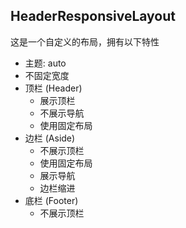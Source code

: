 HeaderResponsiveLayout
---
这是一个自定义的布局，拥有以下特性

- 主题: auto
- 不固定宽度
- 顶栏 (Header)
  - 展示顶栏
  - 不展示导航
  - 使用固定布局
- 边栏 (Aside)
  - 不展示顶栏
  - 使用固定布局
  - 展示导航
  - 边栏缩进
- 底栏 (Footer)
  - 不展示顶栏


